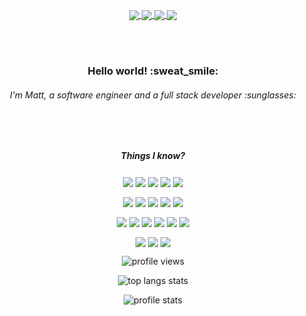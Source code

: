   
<p align="center">
  
  <a href="https://www.linkedin.com/in/justdatguymat/" target="_blank">
    <img align="center" src="https://img.shields.io/static/v1?&style=social&color=ac4aed&label=LinkedIn&message=%20&logo=linkedin" />
  </a>
  <a href="https://www.facebook.com/justdatguymat" target="_blank">
    <img align="center" src="https://img.shields.io/static/v1?&style=social&color=ac4aed&label=facebook&message=%20&logo=facebook" />
  </a>
  <a href="http://instagram.com/justdatguymat" target="_blank">
    <img align="center" src="https://img.shields.io/static/v1?&style=social&color=ac4aed&label=instagram&message=%20&logo=instagram" />
  </a>
  <a href="https://twitter.com/justdatguymat" target="_blank">
    <img align="center" src="https://img.shields.io/static/v1?&style=social&color=ac4aed&label=twitter&message=%20&logo=twitter" />
  </a>
</p>
<br><br>

<p align="center">
  <h3 align="center">Hello world! :sweat_smile:</h2> 
  <h6 align="center">I'm Matt, a software engineer and a full stack developer :sunglasses:</h4?
</p>

<br><br>

<p align="center">
  <h5 align="center">Things I know?</h4
</p>
 
<!-- languages -->
<p align="center">
  <img align="center" src="https://img.shields.io/static/v1?&style=flat&color=ae43d9&label=%20&message=Python&logo=python" />
  <img align="center" src="https://img.shields.io/static/v1?&style=flat&color=ae43d9&label=%20&message=TypeScript&logo=typescript" />
  <img align="center" src="https://img.shields.io/static/v1?&style=flat&color=ae43d9&label=%20&message=JavaScript&logo=javascript" />
  <img align="center" src="https://img.shields.io/static/v1?&style=flat&color=ae43d9&label=%20&message=Java&logo=java" />
  <img align="center" src="https://img.shields.io/static/v1?&style=flat&color=ae43d9&label=%20&message=Dotnet&logo=.net" />
</p>

<!-- Frameworks -->
<p align="center">
  <img align="center" src="https://img.shields.io/static/v1?&style=flat&color=9132b8&label=%20&message=React&logo=react" />
  <img align="center" src="https://img.shields.io/static/v1?&style=flat&color=9132b8&label=%20&message=Next.js&logo=next.js" />
  <img align="center" src="https://img.shields.io/static/v1?&style=flat&color=9132b8&label=%20&message=Svelte&logo=svelte" />
  <img align="center" src="https://img.shields.io/static/v1?&style=flat&color=9132b8&label=%20&message=Flask&logo=flask" />
 <!-- <img align="center" src="https://img.shields.io/static/v1?&style=flat&color=9132b8&label=%20&message=Spring&logo=spring" /> -->
  <img align="center" src="https://img.shields.io/static/v1?&style=flat&color=9132b8&label=%20&message=Android%20Studio&logo=Android%20Studio" />
</p>

<!-- Technologies -->
<p align="center">
  <img align="center" src="https://img.shields.io/static/v1?&style=flat&color=78229c&label=%20&message=Node&logo=node.js" />
  <img align="center" src="https://img.shields.io/static/v1?&style=flat&color=78229c&label=%20&message=Deno&logo=deno" />
  <img align="center" src="https://img.shields.io/static/v1?&style=flat&color=78229c&label=%20&message=Docker&logo=docker" />
  <img align="center" src="https://img.shields.io/static/v1?&style=flat&color=78229c&label=%20&message=AWS&logo=amazon-aws" />
  <img align="center" src="https://img.shields.io/static/v1?&style=flat&color=78229c&label=%20&message=Git&logo=git" />
  <img align="center" src="https://img.shields.io/static/v1?&style=flat&color=78229c&label=%20&message=GraphQL&logo=graphql" />
</p>

<!-- OS -->
<p align="center">
  <img align="center" src="https://img.shields.io/static/v1?&style=flat&color=5f167d&label=%20&message=Debian&logo=debian" />
  <img align="center" src="https://img.shields.io/static/v1?&style=flat&color=5f167d&label=%20&message=Ubuntu&logo=ubuntu" />
  <img align="center" src="https://img.shields.io/static/v1?&style=flat&color=5f167d&label=%20&message=Windows&logo=windows" />
</p>


<p align="center"> 
  <img align="center" alt="profile views" src="https://komarev.com/ghpvc/?username=justdatguymat&color=blueviolet&style=flat" /> 
</p>

<p align="center">
  <img align="center" src="https://github-readme-stats.vercel.app/api/top-langs/?username=justdatguymat&layout=compact&show_icons=true&hide=html&hide_border=true&theme=buefy" alt="top langs stats" />
</p>

<p align="center">
  <img align="center" src="https://github-readme-stats.vercel.app/api?username=justdatguymat&hide_border=true&show_icons=true&theme=buefy" alt="profile stats" />
</p>
